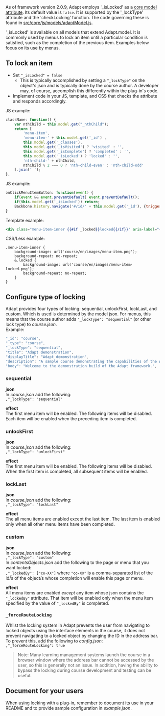As of framework version 2.0.9, Adapt employs '_isLocked' as a [core model attribute](https://github.com/adaptlearning/adapt_framework/wiki/Core-model-attributes). Its default value is `false`. It is supported by the '_lockType' attribute and the 'checkLocking' function. The code governing these is found in [src/core/js/models/adaptModel.js](https://github.com/adaptlearning/adapt_framework/blob/master/src/core/js/models/adaptModel.js).  

'_isLocked' is available on all models that extend Adapt.model. It is commonly used by menus to lock an item until a particular condition is satisfied, such as the completion of the previous item. Examples below focus on its use by menus.

## To lock an item
- Set `"_isLocked" = false`  
    - This is typically accomplished by setting a `"_lockType"` on the object's json and is typically done by the course author. A developer may, of course, accomplish this differently within the plug-in's code.
- Implement code in your JS, template, and CSS that checks the attribute and responds accordingly.  

JS example:  
```javascript  
className: function() {
    var nthChild = this.model.get("_nthChild");
    return [
        'menu-item',
        'menu-item-' + this.model.get('_id') ,
        this.model.get('_classes'),
        this.model.get('_isVisited') ? 'visited' : '',
        this.model.get('_isComplete') ? 'completed' : '',
        this.model.get('_isLocked') ? 'locked' : '',
        'nth-child-' + nthChild,
        nthChild % 2 === 0 ? 'nth-child-even' : 'nth-child-odd'
    ].join(' ');
},
```  
JS example:  
```javascript  
onClickMenuItemButton: function(event) {
    if(event && event.preventDefault) event.preventDefault();
    if(this.model.get('_isLocked')) return;
    Backbone.history.navigate('#/id/' + this.model.get('_id'), {trigger: true});
}
```  
Template example:  
```handlebars    
<div class="menu-item-inner {{#if _locked}}locked{{/if}}" aria-label="{{_globals._menu._mymenu.menuItem}}" {{#if _globals._menu._mymenu.menuItem}}tabindex="0"{{/if}}>

```  
CSS/Less example:  
```less  
.menu-item-inner {
    background-image: url('course/en/images/menu-item.png');
    background-repeat: no-repeat;
    &.locked {
        background-image: url('course/en/images/menu-item-locked.png');
        background-repeat: no-repeat;
    }
}
```  

## Configure type of locking  

Adapt provides four types of locking: sequential, unlockFirst, lockLast, and custom. Which is used is determined by the model json. For menus, this means that the course author adds `"_lockType": "sequential"` (or other lock type) to *course.json*.  
Example:  
```javascript  
"_id": "course",
"_type": "course",
"_lockType": "sequential", 
"title": "Adapt demonstration",
"displayTitle": "Adapt demonstration",
"description": "A sample course demonstrating the capabilities of the Adapt",
"body": "Welcome to the demonstration build of the Adapt framework.",
```

### sequential
**json**  
In *course.json* add the following:  
`,"_lockType": "sequential"`

**effect**  
The first menu item will be enabled. The following items will be disabled. Each item will be enabled when the preceding item is completed.

### unlockFirst
**json**  
In *course.json* add the following:  
`,"_lockType": "unlockFirst"`

**effect**  
The first menu item will be enabled. The following items will be disabled. When the first item is completed, all subsequent items will be enabled.

### lockLast
**json**  
In *course.json* add the following:  
`,"_lockType": "lockLast"`

**effect**  
The all menu items are enabled except the last item. The last item is enabled only when all other menu items have been completed.   

### custom
**json**  
In *course.json* add the following:  
`,"_lockType": "custom"`  
In *contentsObjects.json* add the following to the page or menu that you want locked:  
`,"_lockedBy": ["co-XX"]`
where `"co-XX"` is a comma-separated list of the Id/s of the object/s whose completion will enable this page or menu.

**effect**  
All menu items are enabled *except* any item whose json contains the `"_lockedBy"` attribute. That item will be enabled only when the menu item specified by the value of `"_lockedBy"` is completed. 

### `_forceRouteLocking`
Whilst the locking system in Adapt prevents the user from navigating to locked objects using the interface elements in the course, it does not prevent navigating to a locked object by changing the ID in the address bar. To prevent this, add the following to *config.json*:  
`,"_forceRouteLocking": true`

>Note: Many learning management systems launch the course in a browser window where the address bar cannot be accessed by the user, so this is generally not an issue. In addition, having the ability to bypass the locking during course development and testing can be useful.  

## Document for your users  
When using locking with a plug-in, remember to document its use in your README and to provide sample configuration in *example.json*.  